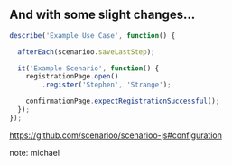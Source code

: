 ## And with some slight changes...

```js
describe('Example Use Case', function() {

  afterEach(scenarioo.saveLastStep);

  it('Example Scenario', function() {
    registrationPage.open()
        .register('Stephen', 'Strange');

    confirmationPage.expectRegistrationSuccessful();
  });
});
```

https://github.com/scenarioo/scenarioo-js#configuration

note:
michael